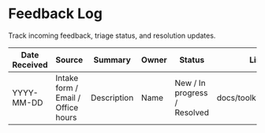 # Feedback Log

Track incoming feedback, triage status, and resolution updates.

| Date Received | Source | Summary | Owner | Status | Linked Decision Log |
|---------------|--------|---------|-------|--------|---------------------|
| YYYY-MM-DD | Intake form / Email / Office hours | Description | Name | New / In progress / Resolved | docs/toolkit/decision_log_template.md |
